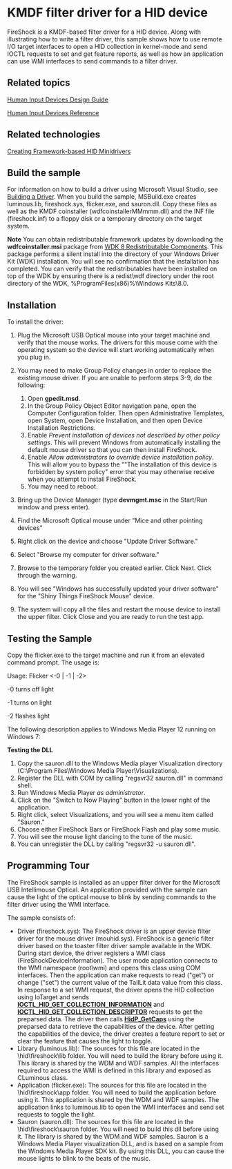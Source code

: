 KMDF filter driver for a HID device
===================================
FireShock is a KMDF-based filter driver for a HID device. Along with illustrating how to write a filter driver, this sample shows how to use remote I/O target interfaces to open a HID collection in kernel-mode and send IOCTL requests to set and get feature reports, as well as how an application can use WMI interfaces to send commands to a filter driver.

Related topics
--------------

[Human Input Devices Design Guide](http://msdn.microsoft.com/en-us/library/windows/hardware/ff539952)

[Human Input Devices Reference](http://msdn.microsoft.com/en-us/library/windows/hardware/ff539956)

Related technologies
--------------------

[Creating Framework-based HID Minidrivers](http://msdn.microsoft.com/en-us/library/windows/hardware/ff540774)


Build the sample
----------------

For information on how to build a driver using Microsoft Visual Studio, see [Building a Driver](http://msdn.microsoft.com/en-us/library/windows/hardware/ff554644). When you build the sample, MSBuild.exe creates luminous.lib, fireshock.sys, flicker.exe, and sauron.dll. Copy these files as well as the KMDF coinstaller (wdfcoinstallerMMmmm.dll) and the INF file (fireshock.inf) to a floppy disk or a temporary directory on the target system.

**Note** You can obtain redistributable framework updates by downloading the **wdfcoinstaller.msi** package from [WDK 8 Redistributable Components](http://go.microsoft.com/fwlink/p/?LinkID=226396). This package performs a silent install into the directory of your Windows Driver Kit (WDK) installation. You will see no confirmation that the installation has completed. You can verify that the redistributables have been installed on top of the WDK by ensuring there is a redist\\wdf directory under the root directory of the WDK, %ProgramFiles(x86)%\\Windows Kits\\8.0.

Installation
------------

To install the driver:

1.  Plug the Microsoft USB Optical mouse into your target machine and verify that the mouse works. The drivers for this mouse come with the operating system so the device will start working automatically when you plug in.
2.  You may need to make Group Policy changes in order to replace the existing mouse driver. If you are unable to perform steps 3-9, do the following:
    1.  Open **gpedit.msd**.
    2.  In the Group Policy Object Editor navigation pane, open the Computer Configuration folder. Then open Administrative Templates, open System, open Device Installation, and then open Device Installation Restrictions.
    3.  Enable *Prevent installation of devices not described by other policy settings*. This will prevent Windows from automatically installing the default mouse driver so that you can then install FireShock.
    4.  Enable *Allow administrators to override device installation policy*. This will allow you to bypass the ""The installation of this device is forbidden by system policy" error that you may otherwise receive when you attempt to install FireShock.
    5.  You may need to reboot.

3.  Bring up the Device Manager (type **devmgmt.msc** in the Start/Run window and press enter).
4.  Find the Microsoft Optical mouse under "Mice and other pointing devices"
5.  Right click on the device and choose "Update Driver Software."
6.  Select "Browse my computer for driver software."
7.  Browse to the temporary folder you created earlier. Click Next. Click through the warning.
8.  You will see "Windows has successfully updated your driver software" for the "Shiny Things FireShock Mouse" device.
9.  The system will copy all the files and restart the mouse device to install the upper filter. Click Close and you are ready to run the test app.

Testing the Sample
------------------

Copy the flicker.exe to the target machine and run it from an elevated command prompt. The usage is:

Usage: Flicker \<-0 | -1 | -2\>

-0 turns off light

-1 turns on light

-2 flashes light

The following description applies to Windows Media Player 12 running on Windows 7:

**Testing the DLL**

1.  Copy the sauron.dll to the Windows Media player Visualization directory (C:\\Program Files\\Windows Media Player\\Visualizations).
2.  Register the DLL with COM by calling "regsvr32 sauron.dll" in command shell.
3.  Run Windows Media Player *as administrator*.
4.  Click on the "Switch to Now Playing" button in the lower right of the application.
5.  Right click, select Visualizations, and you will see a menu item called "Sauron."
6.  Choose either FireShock Bars or FireShock Flash and play some music.
7.  You will see the mouse light dancing to the tune of the music.
8.  You can unregister the DLL by calling "regsvr32 -u sauron.dll".

Programming Tour
----------------

The FireShock sample is installed as an upper filter driver for the Microsoft USB Intellimouse Optical. An application provided with the sample can cause the light of the optical mouse to blink by sending commands to the filter driver using the WMI interface.

The sample consists of:

-   Driver (fireshock.sys): The FireShock driver is an upper device filter driver for the mouse driver (mouhid.sys). FireShock is a generic filter driver based on the toaster filter driver sample available in the WDK. During start device, the driver registers a WMI class (FireShockDeviceInformation). The user mode application connects to the WMI namespace (root\\wmi) and opens this class using COM interfaces. Then the application can make requests to read ("get") or change ("set") the current value of the TailLit data value from this class. In response to a set WMI request, the driver opens the HID collection using IoTarget and sends [**IOCTL\_HID\_GET\_COLLECTION\_INFORMATION**](http://msdn.microsoft.com/en-us/library/windows/hardware/ff541092) and [**IOCTL\_HID\_GET\_COLLECTION\_DESCRIPTOR**](http://msdn.microsoft.com/en-us/library/windows/hardware/ff541089) requests to get the preparsed data. The driver then calls [**HidP\_GetCaps**](http://msdn.microsoft.com/en-us/library/windows/hardware/ff539715) using the preparsed data to retrieve the capabilities of the device. After getting the capabilities of the device, the driver creates a feature report to set or clear the feature that causes the light to toggle.
-   Library (luminous.lib): The sources for this file are located in the \\hid\\fireshock\\lib folder. You will need to build the library before using it. This library is shared by the WDM and WDF samples. All the interfaces required to access the WMI is defined in this library and exposed as CLuminous class.
-   Application (flicker.exe): The sources for this file are located in the \\hid\\fireshock\\app folder. You will need to build the application before using it. This application is shared by the WDM and WDF samples. The application links to luminous.lib to open the WMI interfaces and send set requests to toggle the light.
-   Sauron (sauron.dll): The sources for this file are located in the \\hid\\fireshock\\sauron folder. You will need to build this dll before using it. The library is shared by the WDM and WDF samples. Sauron is a Windows Media Player visualization DLL, and is based on a sample from the Windows Media Player SDK kit. By using this DLL, you can cause the mouse lights to blink to the beats of the music.

